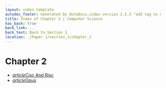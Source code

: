 ```yaml
---
layout: index_template
autodoc_footer: Generated by AutoDocs.index version 2.5.3 "add tag to make &lt;base&gt; work" ⓒ Starwort, 2020
title: Index of Chapter 2 | Computer Science
has_back: true
back_link: ..
back_text: Back to Section 1
location: ./Paper_1/section_1/chapter_2
---
```


# **Chapter 2**

- <a href='./cisc_and_risc.html'><i title='MD file' class="material-icons">article</i>Cisc And Risc</a>
- <a href='./gpus.html'><i title='MD file' class="material-icons">article</i>Gpus</a>
